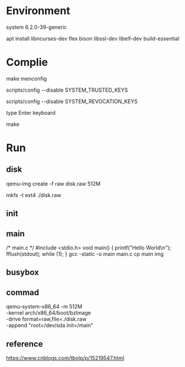 # Environment

system 6.2.0-39-generic

apt install libncurses-dev flex bison libssl-dev libelf-dev build-essential

# Complie

make menconfig

scripts/config --disable SYSTEM_TRUSTED_KEYS

scripts/config --disable SYSTEM_REVOCATION_KEYS

type Enter keyboard

make

# Run

## disk

qemu-img create -f raw disk.raw 512M

mkfs -t ext4 ./disk.raw

## init

## main

/* main.c */
#include <stdio.h>
void main()
{
  printf("Hello World\n");
  fflush(stdout);
  while (1);
}
gcc -static -o main main.c
cp main img

## busybox

## commad

qemu-system-x86_64 -m 512M \
                   -kernel arch/x86_64/boot/bzImage  \
                   -drive format=raw,file=./disk.raw  \
                   -append "root=/dev/sda init=/main" 

## reference

https://www.cnblogs.com/tbolp/p/15219547.html

